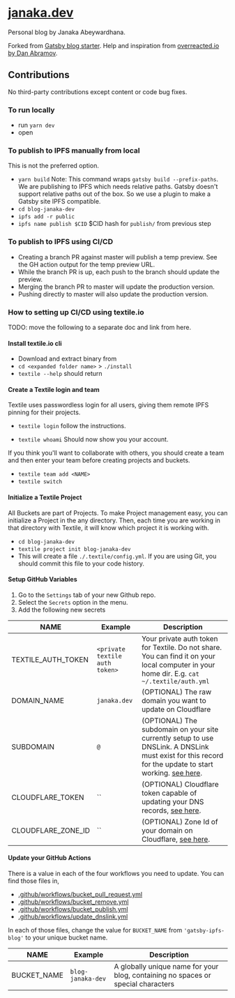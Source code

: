 # [janaka.dev](janaka.dev)

Personal blog by Janaka Abeywardhana.

Forked from [Gatsby blog starter](https://github.com/gatsbyjs/gatsby-starter-blog).
Help and inspiration from [overreacted.io by Dan Abramov](https://github.com/gaearon/overreacted.io).

## Contributions

No third-party contributions except content or code bug fixes.

### To run locally

- run `yarn dev`
- open [](https://localhost:8000)

### To publish to IPFS manually from local

This is not the preferred option.

- `yarn build`
  Note: This command wraps `gatsby build --prefix-paths`. We are publishing to IPFS which needs relative paths. Gatsby doesn't support relative paths out of the box. So we use a plugin to make a Gatsby site IPFS compatible.
- `cd blog-janaka-dev`
- `ipfs add -r public`
- `ipfs name publish $CID` $CID hash for `publish/` from previous step

### To publish to IPFS using CI/CD

- Creating a branch PR against master will publish a temp preview. See the GH action output for the temp preview URL.
- While the branch PR is up, each push to the branch should update the preview.
- Merging the branch PR to master will update the production version.
- Pushing directly to master will also update the production version.

### How to setting up CI/CD using textile.io

TODO: move the following to a separate doc and link from here.

#### Install textile.io cli

- Download and extract binary from [](https://github.com/textileio/textile/releases)
- `cd <expanded folder name>` > `./install`
- `textile --help` should return

#### Create a Textile login and team

Textile uses passwordless login for all users, giving them remote IPFS pinning for their projects.

- `textile login`
  follow the instructions.

- `textile whoami`
  Should now show you your account. 
  
If you think you'll want to collaborate with others, you should create a team and then enter your team before creating projects and buckets.

- `textile team add <NAME>`
- `textile switch`

#### Initialize a Textile Project

All Buckets are part of Projects. To make Project management easy, you can initialize a Project in the any directory. Then, each time you are working in that directory with Textile, it will know which project it is working with.

- `cd blog-janaka-dev`
- `textile project init blog-janaka-dev`
- This will create a file `./.textile/config.yml`. If you are using Git, you should commit this file to your code history.

#### Setup GitHub Variables

1. Go to the `Settings` tab of your new Github repo.
2. Select the `Secrets` option in the menu.
3. Add the following new secrets

| NAME | Example | Description|
|------|-------|----------|
| TEXTILE_AUTH_TOKEN | `<private textile auth token>` | Your private auth token for Textile. Do not share. You can find it on your local computer in your home dir. E.g. `cat ~/.textile/auth.yml` |
| DOMAIN_NAME | `janaka.dev` | (OPTIONAL) The raw domain you want to update on Cloudflare |
| SUBDOMAIN | `@` | (OPTIONAL) The subdomain on your site currently setup to use DNSLink. A DNSLink must exist for this record for the update to start working. [see here](https://blog.textile.io/ethden-using-ci-to-publish-your-webpage-using-ipfs-and-textile-buckets/). |
| CLOUDFLARE_TOKEN | `` | (OPTIONAL) Cloudflare token capable of updating your DNS records, [see here](https://blog.textile.io/ethden-using-ci-to-publish-your-webpage-using-ipfs-and-textile-buckets/). |
| CLOUDFLARE_ZONE_ID | `` | (OPTIONAL) Zone Id of your domain on Cloudflare, [see here](https://blog.textile.io/ethden-using-ci-to-publish-your-webpage-using-ipfs-and-textile-buckets/). |

#### Update your GitHub Actions

There is a value in each of the four workflows you need to update. You can find those files in,

* [.github/workflows/bucket_pull_request.yml](https://github.com/textileio/gatsby-ipfs-blog/blob/master/.github/workflows/bucket_pull_request.yml)
* [.github/workflows/bucket_remove.yml](https://github.com/textileio/gatsby-ipfs-blog/blob/master/.github/workflows/bucket_remove.yml)
* [.github/workflows/bucket_publish.yml](https://github.com/textileio/gatsby-ipfs-blog/blob/master/.github/workflows/bucket_publish.yml)
* [.github/workflows/update_dnslink.yml](https://github.com/textileio/gatsby-ipfs-blog/blob/master/.github/workflows/update_dnslink.yml)
  
In each of those files, change the value for `BUCKET_NAME` from `'gatsby-ipfs-blog'` to your unique bucket name.

| NAME | Example | Description|
|------|-------|----------|
| BUCKET_NAME | `blog-janaka-dev` | A globally unique name for your blog, containing no spaces or special characters |

